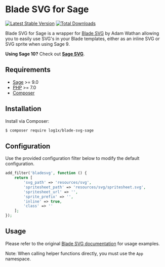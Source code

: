 # Blade SVG for Sage

[![Latest Stable Version](https://poser.pugx.org/log1x/blade-svg-sage/v/stable)](https://packagist.org/packages/log1x/blade-svg-sage) [![Total Downloads](https://poser.pugx.org/log1x/blade-svg-sage/downloads)](https://packagist.org/packages/log1x/blade-svg-sage)

Blade SVG for Sage is a wrapper for [Blade SVG](https://github.com/adamwathan/blade-svg) by Adam Wathan allowing you to easily use SVG's in your Blade templates, either as an inline SVG or SVG sprite when using Sage 9.

**Using Sage 10?** Check out [**Sage SVG**](https://github.com/Log1x/sage-svg).

## Requirements

* [Sage](https://github.com/roots/sage) >= 9.0
* [PHP](https://secure.php.net/manual/en/install.php) >= 7.0
* [Composer](https://getcomposer.org/download/)

## Installation

Install via Composer:

```bash
$ composer require log1x/blade-svg-sage
```

## Configuration

Use the provided configuration filter below to modify the default configuration.

```php
add_filter('bladesvg', function () {
    return [
        'svg_path' => 'resources/svg',
        'spritesheet_path' => 'resources/svg/spritesheet.svg',
        'spritesheet_url' => '',
        'sprite_prefix' => '',
        'inline' => true,
        'class' => ''
    ];
});
```

## Usage

Please refer to the original [Blade SVG documentation](https://github.com/adamwathan/blade-svg#basic-usage) for usage examples.

Note: When calling helper functions directly, you must use the `App` namespace.
